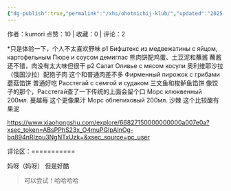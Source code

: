 ```yaml
---
{"dg-publish":true,"permalink":"/xhs/ohotnichij-klub/","updated":"2025-03-17T23:10:00.967+08:00"}
---
```


作者：kumori
点赞：10   |   收藏：0   |   评论：2

*只是体验一下，个人不太喜欢野味
p1 Бифштекс из медвежатины с яйцом, картофельным Пюре и соусом демиглас 熊肉饼配鸡蛋、土豆泥和蘸酱 蘸酱还不错，肉没有太大味但很干
p2 Салат Оливье с мясом косули 奥利维耶沙拉（俄国沙拉）配狍子肉 这个和普通肉差不多
Фирменный пирожок с грибами 蘑菇馅饼 普通好吃
Расстегай с семгой и судаком 三文鱼和梭鲈鱼馅饼 像饺子的那个，Расстегай查了一下传统的上面会留个口
Морс клюквенный 200мл. 蔓越莓 这个更像果汁
Морс облепиховый 200мл. 沙棘 这个比较酸有果泥

https://www.xiaohongshu.com/explore/66827150000000000a007e0a?xsec_token=ABsPPhS23x_O4muPGIpAlnOg-bq894nRIzpu3NgNTxUzk=&xsec_source=pc_user

评论区：===========

妈呀（妈呀） 但是好酷

> 可以尝试！哈哈哈哈